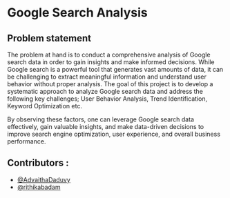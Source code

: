 # Google Search Analysis 

## Problem statement

The problem at hand is to conduct a comprehensive analysis of Google search data in order to gain insights and make informed decisions. While Google search is a powerful tool that generates vast amounts of data, it can be challenging to extract meaningful information and understand user behavior without proper analysis. The goal of this project is to develop a systematic approach to analyze Google search data and address the following key challenges; User Behavior Analysis, Trend Identification, Keyword Optimization etc. 

By observing these factors, one can leverage Google search data effectively, gain valuable insights, and make data-driven decisions to improve search engine optimization, user experience, and overall business performance.

## Contributors :

- [@AdvaithaDaduvy](https://github.com/AdvaithaDaduvy)
- [@rithikabadam](https://github.com/rithikabadam)


